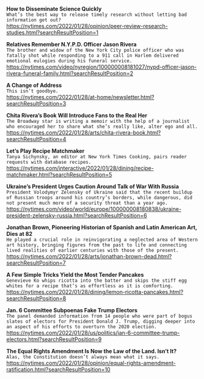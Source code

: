 **How to Disseminate Science Quickly**\
`What’s the best way to release timely research without letting bad information get out?`\
https://nytimes.com/2022/01/28/opinion/peer-review-research-studies.html?searchResultPosition=1

**Relatives Remember N.Y.P.D. Officer Jason Rivera**\
`The brother and widow of the New York City police officer who was fatally shot while responding to a 911 call in Harlem delivered emotional eulogies during his funeral service.`\
https://nytimes.com/video/nyregion/100000008181027/nypd-officer-jason-rivera-funeral-family.html?searchResultPosition=2

**A Change of Address**\
`This isn’t goodbye.`\
https://nytimes.com/2022/01/28/at-home/newsletter.html?searchResultPosition=3

**Chita Rivera’s Book Will Introduce Fans to the Real Her**\
`The Broadway star is writing a memoir with the help of a journalist who encouraged her to share what she’s really like, alter ego and all.`\
https://nytimes.com/2022/01/28/arts/chita-rivera-book.html?searchResultPosition=4

**Let’s Play Recipe Matchmaker**\
`Tanya Sichynsky, an editor at New York Times Cooking, pairs reader requests with database recipes.`\
https://nytimes.com/interactive/2022/01/28/dining/recipe-matchmaker.html?searchResultPosition=5

**Ukraine’s President Urges Caution Around Talk of War With Russia**\
`President Volodymyr Zelensky of Ukraine said that the recent buildup of Russian troops around his country’s borders, while dangerous, did not present much more of a security threat than a year ago.`\
https://nytimes.com/video/world/europe/100000008180838/ukraine-president-zelensky-russia.html?searchResultPosition=6

**Jonathan Brown, Pioneering Historian of Spanish and Latin American Art, Dies at 82**\
`He played a crucial role in reinvigorating a neglected area of Western art history, bringing figures from the past to life and connecting lived realities of earlier centuries with those of the present.`\
https://nytimes.com/2022/01/28/arts/jonathan-brown-dead.html?searchResultPosition=7

**A Few Simple Tricks Yield the Most Tender Pancakes**\
`Genevieve Ko whips ricotta into the batter and skips the stiff egg whites for a recipe that’s as effortless as it is comforting.`\
https://nytimes.com/2022/01/28/dining/lemon-ricotta-pancakes.html?searchResultPosition=8

**Jan. 6 Committee Subpoenas Fake Trump Electors**\
`The panel demanded information from 14 people who were part of bogus slates of electors for President Donald J. Trump, digging deeper into an aspect of his efforts to overturn the 2020 election.`\
https://nytimes.com/2022/01/28/us/politics/jan-6-committee-trump-electors.html?searchResultPosition=9

**The Equal Rights Amendment Is Now the Law of the Land. Isn’t It?**\
`Alas, the Constitution doesn’t always mean what it says.`\
https://nytimes.com/2022/01/28/opinion/equal-rights-amendment-ratification.html?searchResultPosition=10

